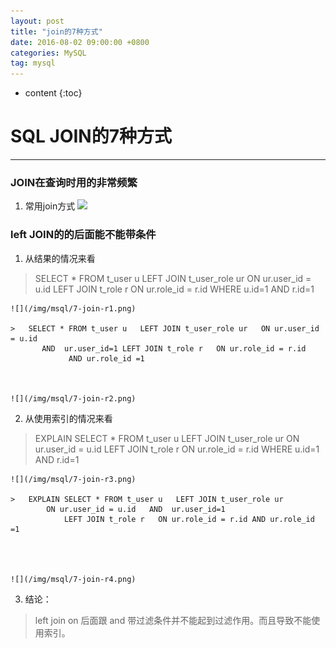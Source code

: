 ```yaml
---
layout: post
title: "join的7种方式"
date: 2016-08-02 09:00:00 +0800 
categories: MySQL
tag: mysql
---
```

* content
{:toc}

<!-- more -->

# SQL JOIN的7种方式
----------------
### JOIN在查询时用的非常频繁
1.	常用join方式 ![](http://wenjies.github.io/img/msql/7-join.png)

### left JOIN的的后面能不能带条件

1.	从结果的情况来看
>	SELECT * FROM t_user u   LEFT JOIN t_user_role ur   ON ur.user_id = u.id 
		LEFT JOIN t_role r   ON ur.role_id = r.id
			WHERE u.id=1 AND r.id=1

	![](/img/msql/7-join-r1.png)	

	>	SELECT * FROM t_user u   LEFT JOIN t_user_role ur   ON ur.user_id = u.id
		   AND  ur.user_id=1 LEFT JOIN t_role r   ON ur.role_id = r.id
				 AND ur.role_id =1



	![](/img/msql/7-join-r2.png)

2.	从使用索引的情况来看
>	EXPLAIN SELECT * FROM t_user u   LEFT JOIN t_user_role ur   ON ur.user_id = u.id 
		LEFT JOIN t_role r   ON ur.role_id = r.id
			WHERE u.id=1 AND r.id=1

	![](/img/msql/7-join-r3.png)	

	>	EXPLAIN SELECT * FROM t_user u   LEFT JOIN t_user_role ur   
	 		ON ur.user_id = u.id   AND  ur.user_id=1
				LEFT JOIN t_role r   ON ur.role_id = r.id AND ur.role_id =1




	![](/img/msql/7-join-r4.png)


3.	结论：
>	left join on 后面跟 and 带过滤条件并不能起到过滤作用。而且导致不能使用索引。

